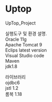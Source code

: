 # Uptop
UpTop_Project

실행도구 및 환경 설명.<br>
Oracle 11g <br>
Apache Tomcat 9<br>
Eclips latest version<br>
Visual Studio code<br>
Maven<br>
jdk1.8<br>

라이브러리<br>
ojdbc6<br>
jstl 1.2<br>
롬복 1.18<br>


